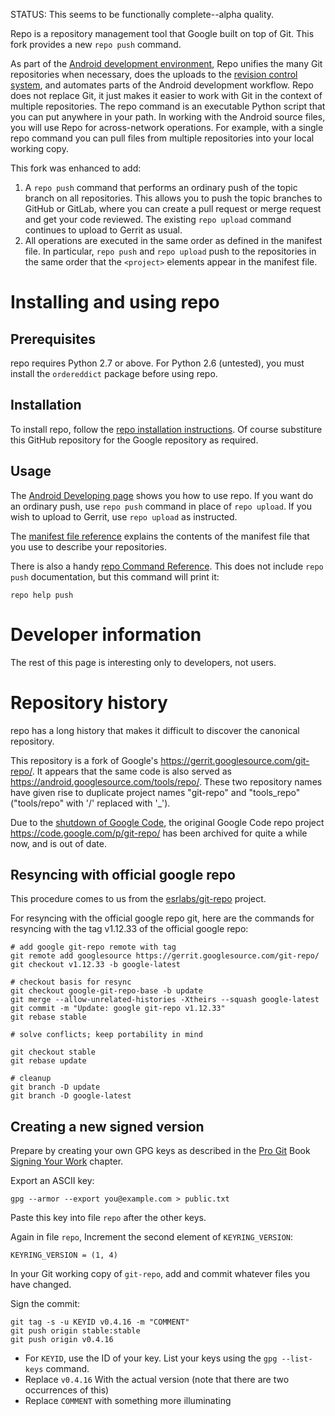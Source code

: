 STATUS: This seems to be functionally complete--alpha quality.

Repo is a repository management tool that Google built on top of Git. This fork provides a new `repo push` command. 

As part of the [Android development environment](https://source.android.com/source/developing), Repo unifies the many Git
repositories when necessary, does the uploads to the [revision control system](https://android-review.googlesource.com/),
and automates parts of the Android development workflow. Repo does not replace Git, it just makes it easier to work with
Git in the context of multiple repositories. The repo command is an executable Python script that you can put anywhere
in your path. In working with the Android source files, you will use Repo for across-network operations. For example,
with a single repo command you can pull files from multiple repositories into your local working copy.

This fork was enhanced to add:
1. A `repo push` command that performs an ordinary push of the topic branch on all repositories.  This allows you to
   push the topic branches to GitHub or GitLab, where you can create a pull request or merge request and get your code
   reviewed.  The existing `repo upload` command continues to upload to Gerrit as usual.
2. All operations are executed in the same order as defined in the manifest file.  In particular, `repo push` and
   `repo upload` push to the repositories in the same order that the ``<project>`` elements appear in the manifest file.

# Installing and using repo

## Prerequisites
repo requires Python 2.7 or above.  For Python 2.6 (untested), you must install the `ordereddict` package before using
repo.

## Installation
To install repo, follow the [repo installation instructions](https://source.android.com/source/downloading).  Of course
substiture this GitHub repository for the Google repository as required.

## Usage
The [Android Developing page](https://source.android.com/source/developing) shows you how to use repo.  If you want do
an ordinary push, use `repo push` command in place of `repo upload`.  If you wish to upload to Gerrit, use `repo upload`
as instructed.

The [manifest file reference](docs/manifest-format.txt) explains the contents of the manifest file that you use to
describe your repositories.

There is also a handy [repo Command Reference](https://source.android.com/source/using-repo).  This does not include
`repo push` documentation, but this command will print it:

    repo help push

# Developer information

The rest of this page is interesting only to developers, not users.

# Repository history

repo has a long history that makes it difficult to discover the canonical repository.

This repository is a fork of Google's https://gerrit.googlesource.com/git-repo/.  It appears that the same code is also served as https://android.googlesource.com/tools/repo/.  These two repository names have given rise to duplicate project names "git-repo" and "tools_repo" ("tools/repo" with '/' replaced with '_').

Due to the [shutdown of Google Code](http://google-opensource.blogspot.com/2015/03/farewell-to-google-code.html0), the original Google Code repo project https://code.google.com/p/git-repo/ has been archived for quite a while now, and is out of date.

## Resyncing with official google repo

This procedure comes to us from the [esrlabs/git-repo](https://github.com/esrlabs/git-repo) project.

For resyncing with the official google repo git, here are the commands for resyncing with the tag v1.12.33 of the official google repo:

    # add google git-repo remote with tag
    git remote add googlesource https://gerrit.googlesource.com/git-repo/
    git checkout v1.12.33 -b google-latest

    # checkout basis for resync
    git checkout google-git-repo-base -b update
    git merge --allow-unrelated-histories -Xtheirs --squash google-latest
    git commit -m "Update: google git-repo v1.12.33"
    git rebase stable

    # solve conflicts; keep portability in mind

    git checkout stable
    git rebase update

    # cleanup
    git branch -D update
    git branch -D google-latest


## Creating a new signed version

Prepare by creating your own GPG keys as described in the
[Pro Git](https://git-scm.com/book) Book
[Signing Your Work](https://git-scm.com/book/id/v2/Git-Tools-Signing-Your-Work) chapter.

Export an ASCII key:

    gpg --armor --export you@example.com > public.txt

Paste this key into file ``repo`` after the other keys.

Again in file ``repo``, Increment the second element of `KEYRING_VERSION`:

    KEYRING_VERSION = (1, 4)

In your Git working copy of `git-repo`, add and commit whatever files you have changed.

Sign the commit:
 
    git tag -s -u KEYID v0.4.16 -m "COMMENT"
    git push origin stable:stable
    git push origin v0.4.16

* For `KEYID`, use the ID of your key.  List your keys using the `gpg --list-keys` command.
* Replace `v0.4.16` With the actual version (note that there are two occurrences of this)
* Replace `COMMENT` with something more illuminating


